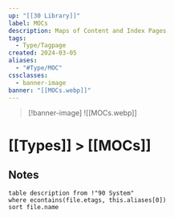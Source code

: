 ```yaml
---
up: "[[30 Library]]"
label: MOCs
description: Maps of Content and Index Pages
tags:
  - Type/Tagpage
created: 2024-03-05
aliases:
  - "#Type/MOC"
cssclasses:
  - banner-image
banner: "[[MOCs.webp]]"
---
```

> [!banner-image] ![[MOCs.webp]]
# [[Types]] > [[MOCs]]
## Notes
```dataview
table description from !"90 System"
where econtains(file.etags, this.aliases[0])
sort file.name
```
